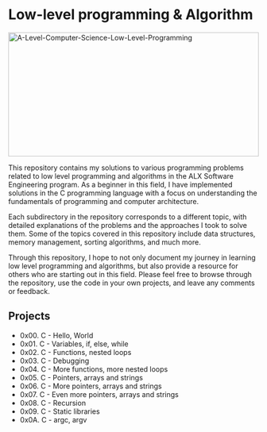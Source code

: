 # Low-level programming & Algorithm

<a href="https://ibb.co/jHphhwh"><img src="https://i.ibb.co/7b9vvpv/A-Level-Computer-Science-Low-Level-Programming.webp" alt="A-Level-Computer-Science-Low-Level-Programming" width="100%" height="250px" border="0"></a>

This repository contains my solutions to various programming problems related to low level programming and algorithms in the ALX Software Engineering program. As a beginner in this field, I have implemented solutions in the C programming language with a focus on understanding the fundamentals of programming and computer architecture.

Each subdirectory in the repository corresponds to a different topic, with detailed explanations of the problems and the approaches I took to solve them. Some of the topics covered in this repository include data structures, memory management, sorting algorithms, and much more.

Through this repository, I hope to not only document my journey in learning low level programming and algorithms, but also provide a resource for others who are starting out in this field. Please feel free to browse through the repository, use the code in your own projects, and leave any comments or feedback.

## Projects

- 0x00. C - Hello, World
- 0x01. C - Variables, if, else, while
- 0x02. C - Functions, nested loops
- 0x03. C - Debugging
- 0x04. C - More functions, more nested loops
- 0x05. C - Pointers, arrays and strings
- 0x06. C - More pointers, arrays and strings
- 0x07. C - Even more pointers, arrays and strings
- 0x08. C - Recursion
- 0x09. C - Static libraries
- 0x0A. C - argc, argv
